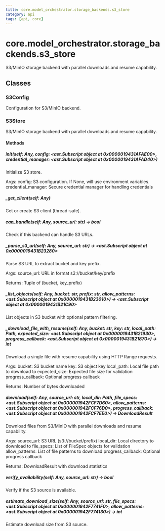 ```yaml
---
title: core.model_orchestrator.storage_backends.s3_store
category: api
tags: [api, core]
---
```


# core.model_orchestrator.storage_backends.s3_store

S3/MinIO storage backend with parallel downloads and resume capability.

## Classes

### S3Config

Configuration for S3/MinIO backend.

### S3Store

S3/MinIO storage backend with parallel downloads and resume capability.

#### Methods

##### __init__(self: Any, config: <ast.Subscript object at 0x0000019431AFAE00>, credential_manager: <ast.Subscript object at 0x0000019431AFAD40>)

Initialize S3 store.

Args:
    config: S3 configuration. If None, will use environment variables.
    credential_manager: Secure credential manager for handling credentials

##### _get_client(self: Any)

Get or create S3 client (thread-safe).

##### can_handle(self: Any, source_url: str) -> bool

Check if this backend can handle S3 URLs.

##### _parse_s3_url(self: Any, source_url: str) -> <ast.Subscript object at 0x0000019431B23280>

Parse S3 URL to extract bucket and key prefix.

Args:
    source_url: URL in format s3://bucket/key/prefix
    
Returns:
    Tuple of (bucket, key_prefix)

##### _list_objects(self: Any, bucket: str, prefix: str, allow_patterns: <ast.Subscript object at 0x0000019431B23010>) -> <ast.Subscript object at 0x0000019431B21C90>

List objects in S3 bucket with optional pattern filtering.

##### _download_file_with_resume(self: Any, bucket: str, key: str, local_path: Path, expected_size: <ast.Subscript object at 0x0000019431B21930>, progress_callback: <ast.Subscript object at 0x0000019431B21870>) -> int

Download a single file with resume capability using HTTP Range requests.

Args:
    bucket: S3 bucket name
    key: S3 object key
    local_path: Local file path to download to
    expected_size: Expected file size for validation
    progress_callback: Optional progress callback
    
Returns:
    Number of bytes downloaded

##### download(self: Any, source_url: str, local_dir: Path, file_specs: <ast.Subscript object at 0x000001942FCF7D60>, allow_patterns: <ast.Subscript object at 0x000001942FCF76D0>, progress_callback: <ast.Subscript object at 0x000001942FCF7EE0>) -> DownloadResult

Download files from S3/MinIO with parallel downloads and resume capability.

Args:
    source_url: S3 URL (s3://bucket/prefix)
    local_dir: Local directory to download to
    file_specs: List of FileSpec objects for validation
    allow_patterns: List of file patterns to download
    progress_callback: Optional progress callback
    
Returns:
    DownloadResult with download statistics

##### verify_availability(self: Any, source_url: str) -> bool

Verify if the S3 source is available.

##### estimate_download_size(self: Any, source_url: str, file_specs: <ast.Subscript object at 0x000001942F7741F0>, allow_patterns: <ast.Subscript object at 0x000001942F774130>) -> int

Estimate download size from S3 source.

